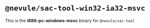 # `@nevule/sac-tool-win32-ia32-msvc`

This is the **i686-pc-windows-msvc** binary for `@nevule/sac-tool`
